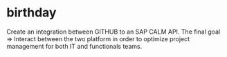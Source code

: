 # birthday

Create an integration between GITHUB to an SAP CALM API. 
The final goal => Interact between the two platform in order to optimize project management for both IT and functionals teams. 
